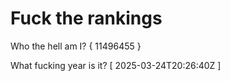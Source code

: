 # Fuck the rankings

Who the hell am I?
{ 11496455 }

What fucking year is it?
[ 2025-03-24T20:26:40Z ]
